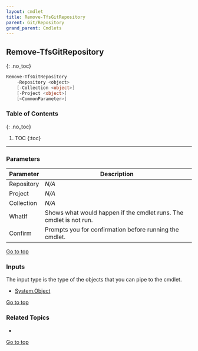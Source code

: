```yaml
---
layout: cmdlet
title: Remove-TfsGitRepository
parent: Git/Repository
grand_parent: Cmdlets
---
```

## Remove-TfsGitRepository
{: .no_toc}



```powershell
Remove-TfsGitRepository
    -Repository <object>
    [-Collection <object>]
    [-Project <object>]
    [<CommonParameter>]

```

### Table of Contents
{: .no_toc}

1. TOC
{:toc}

-----
### Parameters

| Parameter | Description |
|:----------|-------------|
 | Repository | _N/A_ |
 | Project | _N/A_ |
 | Collection | _N/A_ |
 | WhatIf | Shows what would happen if the cmdlet runs. The cmdlet is not run. |
 | Confirm | Prompts you for confirmation before running the cmdlet. |
 
[Go to top](#remove-tfsgitrepository)

### Inputs

The input type is the type of the objects that you can pipe to the cmdlet.

* [System.Object](https://docs.microsoft.com/en-us/dotnet/api/System.Object)

[Go to top](#remove-tfsgitrepository)

### Related Topics

* 


[Go to top](#remove-tfsgitrepository)

